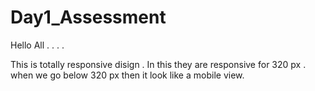 # Day1_Assessment

Hello All . . . .

This is totally responsive disign . In this they are responsive for 320 px . when we go below 320 px then it look like a mobile view.
